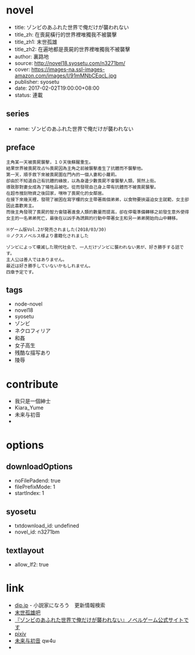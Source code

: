 # novel

- title: ゾンビのあふれた世界で俺だけが襲われない
- title_zh: 在喪屍橫行的世界裡唯獨我不被襲擊
- title_zh1: 末世孤雄
- title_zh2: 在遍地都是喪屍的世界裡唯獨我不被襲擊
- author: 裏路地
- source: http://novel18.syosetu.com/n3271bm/
- cover: https://images-na.ssl-images-amazon.com/images/I/91mMNbCEqcL.jpg
- publisher: syosetu
- date: 2017-02-02T19:00:00+08:00
- status: 連載

## series

- name: ゾンビのあふれた世界で俺だけが襲われない

## preface


```
主角某一天被喪屍襲擊，１０天後蘇醒重生。
結果世界被喪屍攻占％喪屍因為主角之前被襲擊產生了抗體而不襲擊他。
第一天，順手救下來被喪屍圍在門內的一個人妻和小蘿莉。
卻由於不知道自己有抗體的緣故，以為身邊少數喪屍不會襲擊人類，貿然上街。
導致那對妻女成為了犧牲品被吃。從而發現自己身上帶有抗體而不被喪屍襲擊。
在超市搜刮物資之後回家，嘿咻了喪屍化的女鄰居。
在接下來幾天裡，發現了被困在寫字樓的女主帶著兩個弟弟，以食物要挾逼迫女主就範，女主卻因此喜歡男主。
而後主角發現了喪屍的智力會隨著進食人類的數量而提高，卻在停電準備轉移之前發生意外使得女主的一名弟弟死亡，最後在以凶手為誘餌的行動中帶著女主和另一弟弟開始向山中轉移。

※ゲーム版Vol.2が発売されました(2018/03/30)
※ノクスノベルス様より書籍化されました

ゾンビによって壊滅した現代社会で、一人だけゾンビに襲われない男が、好き勝手する話です。
主人公は善人ではありません。
最近は好き勝手していないかもしれません。
四章予定です。
```

## tags

- node-novel
- novel18
- syosetu
- ゾンビ
- ネクロフィリア
- 和姦
- 女子高生
- 残酷な描写あり
- 陵辱

# contribute

- 我只是一個紳士
- Kiara_Yume
- 未来与初音
- 

# options

## downloadOptions

- noFilePadend: true
- filePrefixMode: 1
- startIndex: 1

## syosetu

- txtdownload_id: undefined
- novel_id: n3271bm

## textlayout

- allow_lf2: true

# link

- [dip.jp](https://narou18.nar.jp/search.php?text=%E3%82%BE%E3%83%B3%E3%83%93%E3%81%AE%E3%81%82%E3%81%B5%E3%82%8C%E3%81%9F%E4%B8%96%E7%95%8C%E3%81%A7%E4%BF%BA%E3%81%A0%E3%81%91%E3%81%8C%E8%A5%B2%E3%82%8F%E3%82%8C%E3%81%AA%E3%81%84&novel=all&genre=all&new_genre=all&length=0&down=0&up=100) - 小説家になろう　更新情報検索
- [末世孤雄吧](https://tieba.baidu.com/f?kw=%E6%9C%AB%E4%B8%96%E5%AD%A4%E9%9B%84&ie=utf-8&tp=0 "")
- [『ゾンビのあふれた世界で俺だけが襲われない』ノベルゲーム公式サイトです](http://www.spermation.net/seacoxx/zombie/index.html)
- [pixiv](https://www.pixiv.net/member_illust.php?mode=medium&illust_id=48715598)
- [未来与初音](https://pan.baidu.com/s/1kWDMduv) qw4u
- 




